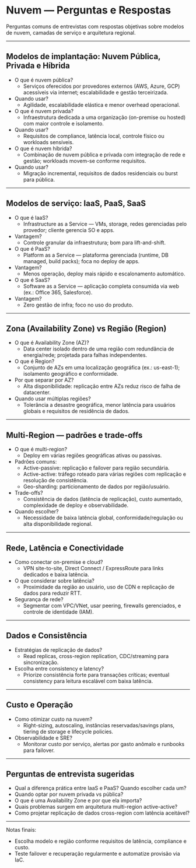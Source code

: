 # Nuvem — Perguntas e Respostas

Perguntas comuns de entrevistas com respostas objetivas sobre modelos de nuvem, camadas de serviço e arquitetura regional.

---

## Modelos de implantação: Nuvem Pública, Privada e Híbrida
- O que é nuvem pública?
  - Serviços oferecidos por provedores externos (AWS, Azure, GCP) acessíveis via internet; escalabilidade e gestão terceirizada.
- Quando usar?
  - Agilidade, escalabilidade elástica e menor overhead operacional.
- O que é nuvem privada?
  - Infraestrutura dedicada a uma organização (on-premise ou hosted) com maior controle e isolamento.
- Quando usar?
  - Requisitos de compliance, latência local, controle físico ou workloads sensíveis.
- O que é nuvem híbrida?
  - Combinação de nuvem pública e privada com integração de rede e gestão; workloads movem-se conforme requisitos.
- Quando usar?
  - Migração incremental, requisitos de dados residenciais ou burst para pública.

---

## Modelos de serviço: IaaS, PaaS, SaaS
- O que é IaaS?
  - Infrastructure as a Service — VMs, storage, redes gerenciadas pelo provedor; cliente gerencia SO e apps.
- Vantagem?
  - Controle granular da infraestrutura; bom para lift-and-shift.
- O que é PaaS?
  - Platform as a Service — plataforma gerenciada (runtime, DB managed, build packs); foca no deploy de apps.
- Vantagem?
  - Menos operação, deploy mais rápido e escalonamento automático.
- O que é SaaS?
  - Software as a Service — aplicação completa consumida via web (ex.: Office 365, Salesforce).
- Vantagem?
  - Zero gestão de infra; foco no uso do produto.

---

## Zona (Availability Zone) vs Região (Region)
- O que é Availability Zone (AZ)?
  - Data center isolado dentro de uma região com redundância de energia/rede; projetada para falhas independentes.
- O que é Region?
  - Conjunto de AZs em uma localização geográfica (ex.: us-east-1); isolamento geográfico e conformidade.
- Por que separar por AZ?
  - Alta disponibilidade: replicação entre AZs reduz risco de falha de datacenter.
- Quando usar múltiplas regiões?
  - Tolerância a desastre geográfica, menor latência para usuários globais e requisitos de residência de dados.

---

## Multi-Region — padrões e trade-offs
- O que é multi-region?
  - Deploy em várias regiões geográficas ativas ou passivas.
- Padrões comuns:
  - Active-passive: replicação e failover para região secundária.
  - Active-active: tráfego roteado para várias regiões com replicação e resolução de consistência.
  - Geo-sharding: particionamento de dados por região/usuário.
- Trade-offs?
  - Consistência de dados (latência de replicação), custo aumentado, complexidade de deploy e observabilidade.
- Quando escolher?
  - Necessidade de baixa latência global, conformidade/regulação ou alta disponibilidade regional.

---

## Rede, Latência e Conectividade
- Como conectar on-premise e cloud?
  - VPN site-to-site, Direct Connect / ExpressRoute para links dedicados e baixa latência.
- O que considerar sobre latência?
  - Proximidade da região ao usuário, uso de CDN e replicação de dados para reduzir RTT.
- Segurança de rede?
  - Segmentar com VPC/VNet, usar peering, firewalls gerenciados, e controle de identidade (IAM).

---

## Dados e Consistência
- Estratégias de replicação de dados?
  - Read replicas, cross-region replication, CDC/streaming para sincronização.
- Escolha entre consistency e latency?
  - Priorize consistência forte para transações críticas; eventual consistency para leitura escalável com baixa latência.

---

## Custo e Operação
- Como otimizar custo na nuvem?
  - Right-sizing, autoscaling, instâncias reservadas/savings plans, tiering de storage e lifecycle policies.
- Observabilidade e SRE?
  - Monitorar custo por serviço, alertas por gasto anômalo e runbooks para failover.

---

## Perguntas de entrevista sugeridas
- Qual a diferença prática entre IaaS e PaaS? Quando escolher cada um?
- Quando optar por nuvem privada vs pública?
- O que é uma Availability Zone e por que ela importa?
- Quais problemas surgem em arquitetura multi-region active-active?
- Como projetar replicação de dados cross-region com latência aceitável?

--- 

Notas finais:
- Escolha modelo e região conforme requisitos de latência, compliance e custo.
- Teste failover e recuperação regularmente e automatize provisão via IaC.